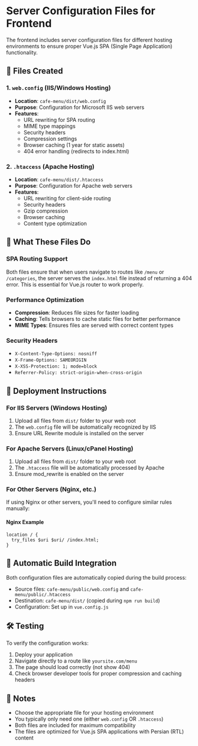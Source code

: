 # Server Configuration Files for Frontend

The frontend includes server configuration files for different hosting environments to ensure proper Vue.js SPA (Single Page Application) functionality.

## 📁 Files Created

### 1. `web.config` (IIS/Windows Hosting)
- **Location**: `cafe-menu/dist/web.config`
- **Purpose**: Configuration for Microsoft IIS web servers
- **Features**:
  - URL rewriting for SPA routing
  - MIME type mappings
  - Security headers
  - Compression settings
  - Browser caching (1 year for static assets)
  - 404 error handling (redirects to index.html)

### 2. `.htaccess` (Apache Hosting)
- **Location**: `cafe-menu/dist/.htaccess`
- **Purpose**: Configuration for Apache web servers
- **Features**:
  - URL rewriting for client-side routing
  - Security headers
  - Gzip compression
  - Browser caching
  - Content type optimization

## 🔧 What These Files Do

### SPA Routing Support
Both files ensure that when users navigate to routes like `/menu` or `/categories`, the server serves the `index.html` file instead of returning a 404 error. This is essential for Vue.js router to work properly.

### Performance Optimization
- **Compression**: Reduces file sizes for faster loading
- **Caching**: Tells browsers to cache static files for better performance
- **MIME Types**: Ensures files are served with correct content types

### Security Headers
- `X-Content-Type-Options: nosniff`
- `X-Frame-Options: SAMEORIGIN`
- `X-XSS-Protection: 1; mode=block`
- `Referrer-Policy: strict-origin-when-cross-origin`

## 🚀 Deployment Instructions

### For IIS Servers (Windows Hosting)
1. Upload all files from `dist/` folder to your web root
2. The `web.config` file will be automatically recognized by IIS
3. Ensure URL Rewrite module is installed on the server

### For Apache Servers (Linux/cPanel Hosting)
1. Upload all files from `dist/` folder to your web root  
2. The `.htaccess` file will be automatically processed by Apache
3. Ensure mod_rewrite is enabled on the server

### For Other Servers (Nginx, etc.)
If using Nginx or other servers, you'll need to configure similar rules manually:

#### Nginx Example
```nginx
location / {
  try_files $uri $uri/ /index.html;
}
```

## 🔄 Automatic Build Integration

Both configuration files are automatically copied during the build process:
- Source files: `cafe-menu/public/web.config` and `cafe-menu/public/.htaccess`  
- Destination: `cafe-menu/dist/` (copied during `npm run build`)
- Configuration: Set up in `vue.config.js`

## 🛠️ Testing

To verify the configuration works:
1. Deploy your application
2. Navigate directly to a route like `yoursite.com/menu`
3. The page should load correctly (not show 404)
4. Check browser developer tools for proper compression and caching headers

## 📝 Notes

- Choose the appropriate file for your hosting environment
- You typically only need one (either `web.config` OR `.htaccess`)
- Both files are included for maximum compatibility
- The files are optimized for Vue.js SPA applications with Persian (RTL) content 